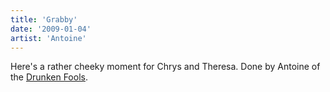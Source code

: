 ```yaml
---
title: 'Grabby'
date: '2009-01-04'
artist: 'Antoine'
---
```


Here's a rather cheeky moment for Chrys and Theresa. Done by Antoine of the <a name="" target="_blank" classname="" class="" href="http://www.thedrunkenfools.com/">Drunken Fools</a>.<br>